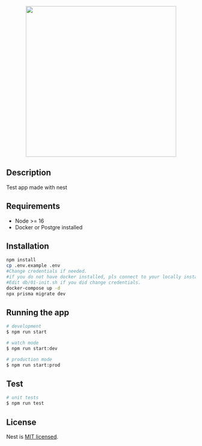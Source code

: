 <p align="center"><img src="https://stickeryouwant.com.ua/src/apps/admin/files/product-photo-1616949258925.png" width="400"></p>


## Description

Test app made with nest

## Requirements
<ul>
  <li>Node >= 16</li>
  <li>Docker or Postgre installed</li>
</ul>

## Installation

```bash
npm install
cp .env.example .env
#Change credentials if needed.
#if you do not have docker installed, pls connect to your locally installed postgres
#Edit db/01-init.sh if you did change credentials.
docker-compose up -d
npx prisma migrate dev
```


## Running the app

```bash
# development
$ npm run start

# watch mode
$ npm run start:dev

# production mode
$ npm run start:prod
```

## Test

```bash
# unit tests
$ npm run test
```


## License

Nest is [MIT licensed](LICENSE).
